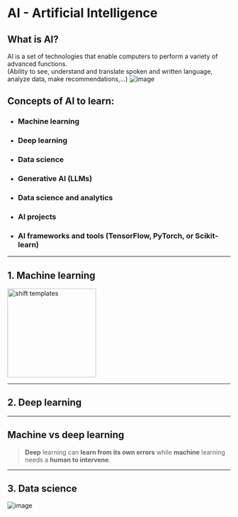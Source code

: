# AI - Artificial Intelligence
## What is AI?
AI is a set of technologies that enable computers to perform a variety of advanced functions.  
(Ability to see, understand and translate spoken and written language, analyze data, make recommendations,...)
![image](https://github.com/user-attachments/assets/33698a58-cf3e-416f-8f9a-9e6394e24b05)

## Concepts of AI to learn:
- ### Machine learning
- ### Deep learning
- ### Data science
- ### Generative AI (LLMs)
- ### Data science and analytics
- ### AI projects
- ### AI frameworks and tools (TensorFlow, PyTorch, or Scikit-learn)
------
## 1. Machine learning
<img width="200" alt="shift templates" src="https://github.com/user-attachments/assets/5eb12742-e9c8-40d2-9352-82db06ba49b2">  

------
## 2. Deep learning
------
## Machine vs deep learning
> **Deep** learning can **learn from its own errors** while **machine** learning needs a **human to intervene**.
------
## 3. Data science
![image](https://github.com/user-attachments/assets/0e2f39fd-b755-46af-b2d3-709db85fbd46)


